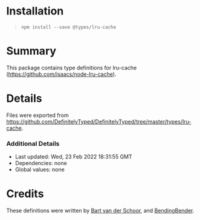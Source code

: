 # Installation
> `npm install --save @types/lru-cache`

# Summary
This package contains type definitions for lru-cache (https://github.com/isaacs/node-lru-cache).

# Details
Files were exported from https://github.com/DefinitelyTyped/DefinitelyTyped/tree/master/types/lru-cache.

### Additional Details
 * Last updated: Wed, 23 Feb 2022 18:31:55 GMT
 * Dependencies: none
 * Global values: none

# Credits
These definitions were written by [Bart van der Schoor](https://github.com/Bartvds), and [BendingBender](https://github.com/BendingBender).
